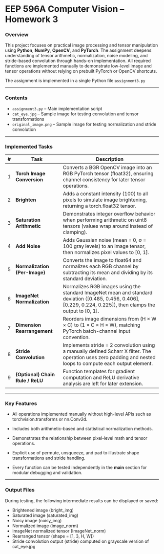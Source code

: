# EEP 596A Computer Vision – Homework 3

### Overview
This project focuses on practical image processing and tensor manipulation using **Python**, **NumPy**, **OpenCV**, and **PyTorch**.
The assignment deepens understanding of tensor arithmetic, normalization, noise modeling, and stride-based convolution through hands-on implementation.
All required functions are implemented manually to demonstrate low-level image and tensor operations without relying on prebuilt PyTorch or OpenCV shortcuts.

The assignment is implemented in a single Python file:`assignment3.py`

---

### Contents

- `assignment3.py` – Main implementation script
- `cat_eye.jpg` – Sample image for testing convolution and tensor transformations
- `original_image.png` – Sample image for testing normalization and stride convolution

---

### Implemented Tasks
| #	| Task	| Description |
|---| ------| ------------|
| 1	| **Torch Image Conversion** |	Converts a BGR OpenCV image into an RGB PyTorch tensor (float32), ensuring channel consistency for later tensor operations. |
| 2	| **Brighten** |	Adds a constant intensity (100) to all pixels to simulate image brightening, returning a torch.float32 tensor. |
| 3	| **Saturation Arithmetic** |	Demonstrates integer overflow behavior when performing arithmetic on uint8 tensors (values wrap around instead of clamping). |
| 4	| **Add Noise** |	Adds Gaussian noise (mean = 0, σ = 100 gray levels) to an image tensor, then normalizes pixel values to [0, 1]. |
| 5	| **Normalization (Per-Image)** |	Converts the image to float64 and normalizes each RGB channel by subtracting its mean and dividing by its standard deviation. |
| 6	| **ImageNet Normalization** |	Normalizes RGB images using the standard ImageNet mean and standard deviation ([0.485, 0.456, 0.406], [0.229, 0.224, 0.225]), then clamps the output to [0, 1]. |
| 7	| **Dimension Rearrangement** |	Reorders image dimensions from (H × W × C) to (1 × C × H × W), matching PyTorch batch-channel input convention. |
| 8	| **Stride Convolution** |	Implements stride = 2 convolution using a manually defined Scharr X filter. The operation uses zero padding and nested loops to compute each output element. |
| 9	| **(Optional) Chain Rule / ReLU** |	Function templates for gradient computation and ReLU derivative analysis are left for later extension. |

---

### Key Features

- All operations implemented manually without high-level APIs such as torchvision.transforms or nn.Conv2d.

- Includes both arithmetic-based and statistical normalization methods.

- Demonstrates the relationship between pixel-level math and tensor operations.

- Explicit use of permute, unsqueeze, and pad to illustrate shape transformations and stride handling.

- Every function can be tested independently in the __main__ section for modular debugging and validation.

---

### Output Files

During testing, the following intermediate results can be displayed or saved:

- Brightened image (bright_img)
- Saturated image (saturated_img)
- Noisy image (noisy_img)
- Normalized image (image_norm)
- ImageNet normalized tensor (ImageNet_norm)
- Rearranged tensor (shape = [1, 3, H, W])
- Stride convolution output (stride) computed on grayscale version of cat_eye.jpg